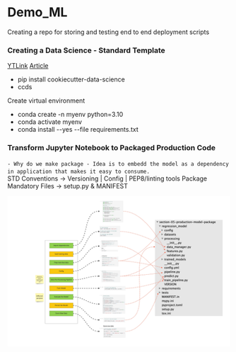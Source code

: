 # Demo_ML
Creating a repo for storing and testing end to end deployment scripts


### Creating a Data Science - Standard Template 
[YTLink](https://www.youtube.com/watch?v=mpk4Q5feWaw)
[Article](https://clickup.pxf.io/ana61R)

* pip install cookiecutter-data-science
* ccds 

Create virtual environment 
* conda create -n myenv python=3.10
* conda activate myenv
* conda install --yes --file requirements.txt


### Transform Jupyter Notebook to Packaged Production Code 
`- Why do we make package - Idea is to embedd the model as a dependency in application that makes it easy to consume.`   
STD Conventions -> Versioning | Config | PEP8/linting tools
Package Mandatory Files -> setup.py & MANIFEST

![note_to_prod](https://github.com/mihir1493/Demo_ML/blob/main/reports/figures/DMLM%2B-%2Bnotebook%2Bto%2Bcode%2Bdiagram.jpeg)
